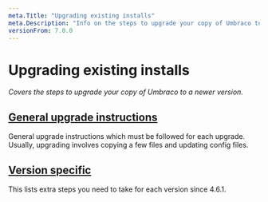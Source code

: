 ```yaml
---
meta.Title: "Upgrading existing installs"
meta.Description: "Info on the steps to upgrade your copy of Umbraco to a newer version"
versionFrom: 7.0.0
---
```


# Upgrading existing installs

_Covers the steps to upgrade your copy of Umbraco to a newer version._

## [General upgrade instructions](general.md)

General upgrade instructions which must be followed for each upgrade. Usually, upgrading involves copying a few files and updating config files.

## [Version specific](version-specific.md)

This lists extra steps you need to take for each version since 4.6.1.
